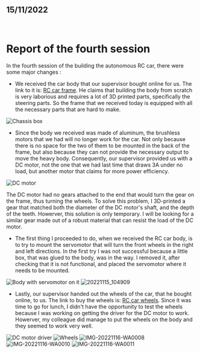 ## 15/11/2022

<br />

# Report of the fourth session

In the fourth session of the building the autonomous RC car, there were some major changes :

- We received the car body that our supervisor bought online for us. The link to it is: [RC car frame](https://www.amazon.fr/gp/product/B01FO41EVK/ref=ox_sc_act_title_3?smid=A066248065M1IW1TJ2D&psc=1). He claims that building the body from scratch is very laborious and requires a lot of 3D printed parts, specifically the steering parts. So the frame that we received today is equipped with all the necessary parts that are hard to make.

![Chassis box](https://user-images.githubusercontent.com/115218309/201987113-406fadc0-34b6-4a28-9944-1f7cac65c0c2.jpg)

- Since the body we received was made of aluminum, the brushless motors that we had will no longer work for the car. Not only because there is no space for the two of them to be mounted in the back of the frame, but also because they can not provide the necessary output to move the heavy body. Consequently, our supervisor provided us with a DC motor, not the one that we had last time that draws 3A under no load, but another motor that claims for more power efficiency.

![DC motor](https://user-images.githubusercontent.com/115218309/202005916-a90c9e2a-4e94-4080-937d-759c1e306e90.jpg)

The DC motor had no gears attached to the end that would turn the gear on the frame, thus turning the wheels. To solve this problem, I 3D-printed a gear that matched both the diameter of the DC motor's shaft, and the depth of the teeth. Howerver, this solution is only temporary. I will be looking for a similar gear made out of a robust material that can resist the load of the DC motor.

- The first thing I proceeded to do, when we received the RC car body, is to try to mount the servomotor that will turn the front wheels in the right and left directions. In the first try I was not successful because a little box, that was glued to the body, was in the way. I removed it, after checking that it is not functional, and placed the servomotor where it needs to be mounted.

![Body with servomotor on it](https://user-images.githubusercontent.com/115218309/202006004-ae92ae44-2af8-4ac9-b760-5558db4d388e.jpg)
![20221115_104909](https://user-images.githubusercontent.com/115218309/202006096-43ff14c5-8abd-4e37-b84a-55df1a602767.jpg)


- Lastly, our supervisor handed out the wheels of the car, that he bought online, to us. The link to buy the wheels is: [RC car wheels](https://www.amazon.fr/gp/product/B00LVMTNQ8/ref=ox_sc_act_title_2?smid=AFJQIP3HRB6RA&psc=1). Since it was time to go for lunch, I didn't have the opportunity to test the wheels because I was working on getting the driver for the DC motor to work. Howerver, my colleague did manage to put the wheels on the body and they seemed to work very well.

![DC motor driver](https://user-images.githubusercontent.com/115218309/202006186-419202b3-064c-46c9-b8f3-a0e23ebd7b1c.jpg)
![Wheels](https://user-images.githubusercontent.com/115218309/202003906-58af2f96-33ea-4e0c-9130-a9d3dd7fe724.jpg)
![IMG-20221116-WA0008](https://user-images.githubusercontent.com/115218309/202308569-a449c4e3-c2a8-4595-8700-a638d814d4fe.jpg)
![IMG-20221116-WA0010](https://user-images.githubusercontent.com/115218309/202308579-028e2fbb-4e4f-4363-94f3-2671419e5214.jpg)
![IMG-20221116-WA0011](https://user-images.githubusercontent.com/115218309/202308581-96df6d47-a117-460f-8809-806ba22bd0ee.jpg)
